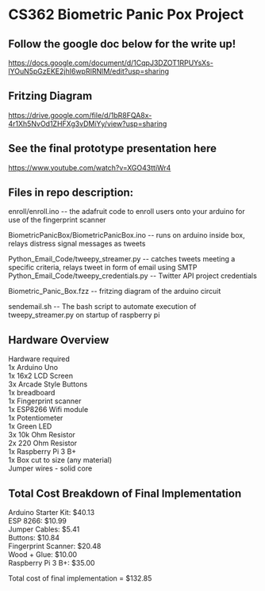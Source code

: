 # CS362 Biometric Panic Pox Project

## Follow the google doc below for the write up!
https://docs.google.com/document/d/1CqpJ3DZOT1RPUYsXs-lYOuN5pGzEKE2jhI6wpRIRNlM/edit?usp=sharing

## Fritzing Diagram  
https://drive.google.com/file/d/1bR8FQA8x-4r1Xh5NvOd1ZHFXg3vDMiYy/view?usp=sharing


## See the final prototype presentation here 
https://www.youtube.com/watch?v=XGO43ttiWr4

## Files in repo description: 
enroll/enroll.ino  -- the adafruit code to enroll users onto your arduino for use of the fingerprint scanner

BiometricPanicBox/BiometricPanicBox.ino -- runs on arduino inside box, relays distress signal messages as tweets

Python_Email_Code/tweepy_streamer.py    -- catches tweets meeting a specific criteria, relays tweet in form of email using SMTP
Python_Email_Code/tweepy_credentials.py -- Twitter API project credentials

Biometric_Panic_Box.fzz -- fritzing diagram of the arduino circuit

sendemail.sh -- The bash script to automate execution of tweepy_streamer.py on startup of raspberry pi  


## Hardware Overview
Hardware required   
    1x Arduino Uno  
    1x 16x2 LCD Screen  
    3x Arcade Style Buttons  
    1x breadboard  
    1x Fingerprint scanner  
    1x ESP8266 Wifi module  
    1x Potentiometer  
    1x Green LED  
    3x 10k Ohm Resistor  
    2x 220 Ohm Resistor  
    1x Raspberry Pi 3 B+  
    1x Box cut to size (any material)  
    Jumper wires - solid core  


## Total Cost Breakdown of Final Implementation  
Arduino Starter Kit:       $40.13  
ESP 8266:                  $10.99  
Jumper Cables:             $5.41  
Buttons:                   $10.84  
Fingerprint Scanner:       $20.48  
Wood + Glue:               $10.00  
Raspberry Pi 3 B+:         $35.00  

Total cost of final implementation = $132.85  
